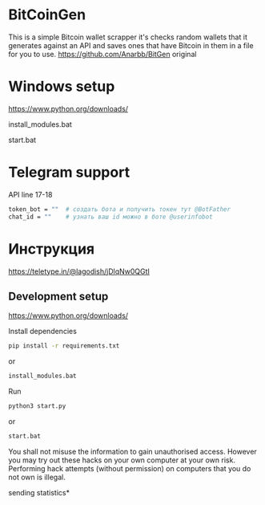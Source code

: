 # BitCoinGen
This is a simple Bitcoin wallet scrapper it's checks random wallets that it generates against an API and saves ones that have Bitcoin in them in a file for you to use. https://github.com/Anarbb/BitGen original

# Windows setup
https://www.python.org/downloads/

install_modules.bat

start.bat

# Telegram support
API line 17-18

```sh
token_bot = ""  # создать бота и получить токен тут @BotFather
chat_id = ""    # узнать ваш id можно в боте @userinfobot
```

# Инструкция
https://teletype.in/@lagodish/jDlqNw0QGtI

## Development setup
https://www.python.org/downloads/

Install dependencies

```sh
pip install -r requirements.txt
```

or

```sh
install_modules.bat
```

Run

```sh
python3 start.py
```

or

```sh
start.bat
```


You shall not misuse the information to gain unauthorised access. However you may try out these hacks on your own computer at your own risk. Performing hack attempts (without permission) on computers that you do not own is illegal.

sending statistics*
